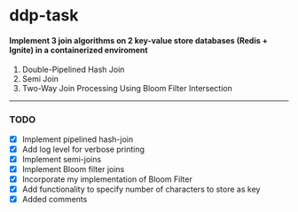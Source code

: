 # ddp-task

#### Implement 3 join algorithms on 2 key-value store databases (Redis + Ignite) in a containerized enviroment
1. Double-Pipelined Hash Join  
2. Semi Join
3. Two-Way Join Processing Using Bloom Filter Intersection
---
### TODO

- [X] Implement pipelined hash-join 
- [X] Add log level for verbose printing
- [X] Implement semi-joins
- [X] Implement Bloom filter joins
- [X] Incorporate my implementation of Bloom Filter
- [X] Add functionality to specify number of characters to store as key
- [X] Added comments
